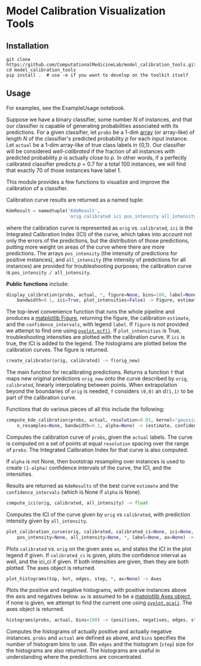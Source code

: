 Model Calibration Visualization Tools
====================================

Installation
------------

```shell
git clone https://github.com/ComputationalMedicineLab/model_calibration_tools.git
cd model_calibration_tools
pip install .  # use -e if you want to develop on the toolkit itself
```

Usage
-----

For examples, see the ExampleUsage notebook.

Suppose we have a binary classifier, some number *N* of instances, and that our classifier is capable of generating probabilities associated with its predictions.  For a given classifier, let `probs` be a 1-dim [array][ndArray] (or array-like) of length *N* of the classifier's predicted probability *p* for each input instance. Let `actual` be a 1-dim array-like of true class labels in {0,1}.  Our classifier will be considered _well-calibrated_ if the fraction of all instances with predicted probability *p* is actually close to *p*.  In other words, if a perfectly calibrated classifier predicts *p* = 0.7 for a total 100 instances, we will find that exactly 70 of those instances have label 1.

This module provides a few functions to visualize and improve the calibration of a classifier.

Calibration curve results are returned as a named tuple:

```python
KdeResult = namedtuple('KdeResult',
                       'orig calibrated ici pos_intensity all_intensity')
```

where the calibration curve is represented as `orig` vs. `calibrated`, `ici` is the Integrated Calibration Index (ICI) of the curve, which takes into account not only the errors of the predictions, but the distribution of those predictions, putting more weight on areas of the curve where there are more predictions. The arrays `pos_intensity` (the intensity of predictions for positive instances), and `all_intensity` (the intensity of predictions for all instances) are provided for troubleshooting purposes; the calibration curve is `pos_intensity / all_intensity`.
  
**Public functions** include:

```python
display_calibration(probs, actual, *, figure=None, bins=100, label=None, kernel='gaussian', 
    bandwidth=0.1, ici=True, plot_intensities=False) -> Figure, estimate, confidence_intervals
```

The top-level convenience function that runs the whole pipeline and produces a [matplotlib Figure][figure], returning the figure, the calibration `estimate`, and the `confidence_intervals`, with legend `label`.  If `figure` is not provided we attempt to find one using [`pyplot.gcf()`][gcf].  If `plot_intensities` is True, troubleshooting intensities are plotted with the calibration curve.  If `ici` is true, the ICI is added to the legend. The histograms are plotted below the calibration curves.  The figure is returned.

```python
create_calibrator(orig, calibrated) -> f(orig_new)
```

The main function for recalibrating predictions. Returns a function `f` that maps new original predictions `orig_new` onto the curve described by `orig`, `calibrated`, linearly interpolating between points. When extrapolation beyond the boundaries of `orig` is needed, `f` considers `(0,0)` an d`(1,1)` to be part of the calibration curve.

Functions that do various pieces of all this include the following:

```python
compute_kde_calibration(probs, actual, resolution=0.01, kernel='gaussian',
    n_resamples=None, bandwidth=0.1, alpha=None) -> (estimate, confidence_intervals)
```

Computes the calibration curve of `probs`, given the `actual` labels. The curve is computed on a set of points at equal `resolution` spacing over the range of `probs`. The Integrated Calibration Index for that curve is also computed. 

If `alpha` is not None, then bootstrap resampling over instances is used to create `(1-alpha)` confidence intervals of the curve, the ICI, and the intensities. 

Results are returned as `KdeResults` of the best curve `estimate` and the `confidence_intervals` (which is None if `alpha` is None).

```python
compute_ici(orig, calibrated, all_intensity) -> float
```

Computes the ICI of the curve given by `orig` vs `calibrated`, with prediction intensity given by `all_intensity`.

```python
plot_calibration_curve(orig, calibrated, calibrated_ci=None, ici=None, ici_ci=None, 
    pos_intensity=None, all_intensity=None, *, label=None, ax=None) -> Axes
```

 Plots `calibrated` vs. `orig` on the given axes `ax`, and states the ICI in the plot legend if given. If `calibrated_ci` is given, plots the confidence interval as well, and the ici_ci if given. If both intensities are given, then they are both plotted. The axes object is returned.

```python
plot_histograms(top, bot, edges, step, *, ax=None) -> Axes
```

Plots the positive and negative histograms, with positive instances above the axis and negatives below. `ax` is assumed to be a [matplotlib Axes object][axes], if none is given, we attempt to find the current one using [`pyplot.gca()`][gca].   The axes object is returned.

```python
histograms(probs, actual, bins=100) -> (positives, negatives, edges, step)
```

Computes the histograms of actually positive and actually negative instances. `probs` and `actual` are defined as above, and `bins` specifies the number of histogram bins to use.  Bin `edges` and the histogram (`step`) size for the histograms are also returned.  The histograms are useful in understanding where the predictions are concentrated.

[ndArray]: https://docs.scipy.org/doc/numpy/reference/generated/numpy.ndarray.html#numpy-ndarray
[kde]: http://scikit-learn.org/stable/modules/density.html#kernel-density-estimation
[axes]: https://matplotlib.org/api/axes_api.html
[gca]: https://matplotlib.org/api/_as_gen/matplotlib.pyplot.gca.html#matplotlib-pyplot-gca
[figure]: https://matplotlib.org/api/_as_gen/matplotlib.figure.Figure.html#matplotlib-figure-figure
[gcf]: https://matplotlib.org/api/_as_gen/matplotlib.pyplot.gcf.html#matplotlib-pyplot-gcf
